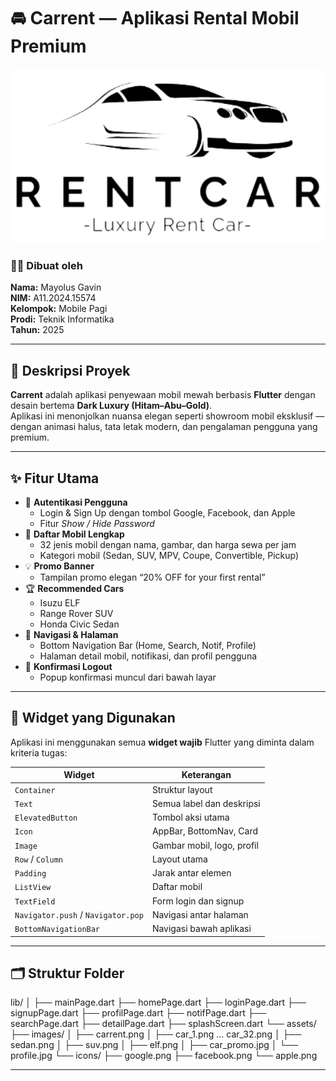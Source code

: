 # 🚘 Carrent — Aplikasi Rental Mobil Premium

![Carrent Banner](assets/images/carrent.png)

### 👨‍💻 Dibuat oleh  
**Nama:** Mayolus Gavin  
**NIM:** A11.2024.15574  
**Kelompok:** Mobile Pagi  
**Prodi:** Teknik Informatika  
**Tahun:** 2025  

---

## 🏁 Deskripsi Proyek

**Carrent** adalah aplikasi penyewaan mobil mewah berbasis **Flutter** dengan desain bertema **Dark Luxury (Hitam–Abu–Gold)**.  
Aplikasi ini menonjolkan nuansa elegan seperti showroom mobil eksklusif — dengan animasi halus, tata letak modern, dan pengalaman pengguna yang premium.

---

## ✨ Fitur Utama

- 🔐 **Autentikasi Pengguna**
  - Login & Sign Up dengan tombol Google, Facebook, dan Apple  
  - Fitur *Show / Hide Password*  
- 🚗 **Daftar Mobil Lengkap**
  - 32 jenis mobil dengan nama, gambar, dan harga sewa per jam  
  - Kategori mobil (Sedan, SUV, MPV, Coupe, Convertible, Pickup)
- 💡 **Promo Banner**
  - Tampilan promo elegan “20% OFF for your first rental”
- 🏆 **Recommended Cars**
  - Isuzu ELF  
  - Range Rover SUV  
  - Honda Civic Sedan
- 📱 **Navigasi & Halaman**
  - Bottom Navigation Bar (Home, Search, Notif, Profile)
  - Halaman detail mobil, notifikasi, dan profil pengguna  
- 💬 **Konfirmasi Logout**
  - Popup konfirmasi muncul dari bawah layar  

---



## 🧩 Widget yang Digunakan

Aplikasi ini menggunakan semua **widget wajib** Flutter yang diminta dalam kriteria tugas:

| Widget | Keterangan |
|--------|-------------|
| `Container` | Struktur layout |
| `Text` | Semua label dan deskripsi |
| `ElevatedButton` | Tombol aksi utama |
| `Icon` | AppBar, BottomNav, Card |
| `Image` | Gambar mobil, logo, profil |
| `Row` / `Column` | Layout utama |
| `Padding` | Jarak antar elemen |
| `ListView` | Daftar mobil |
| `TextField` | Form login dan signup |
| `Navigator.push` / `Navigator.pop` | Navigasi antar halaman |
| `BottomNavigationBar` | Navigasi bawah aplikasi |


---

## 🗂️ Struktur Folder

lib/
│
├── mainPage.dart
├── homePage.dart
├── loginPage.dart
├── signupPage.dart
├── profilPage.dart
├── notifPage.dart
├── searchPage.dart
├── detailPage.dart
├── splashScreen.dart
└── assets/
├── images/
│ ├── carrent.png
│ ├── car_1.png ... car_32.png
│ ├── sedan.png
│ ├── suv.png
│ ├── elf.png
│ ├── car_promo.jpg
│ └── profile.jpg
└── icons/
├── google.png
├── facebook.png
└── apple.png


---


